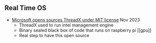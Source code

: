 Real Time OS
------------

* [Microsoft opens sources ThreadX under MIT license](https://www.theregister.com/2023/11/28/microsoft_opens_sources_threadx/) Nov 2023
    * ThreadX used to run intel management engine
    * Binary sealed black box of code that runs on raspberry pi [[gpu]]
    * Real step to have this open source